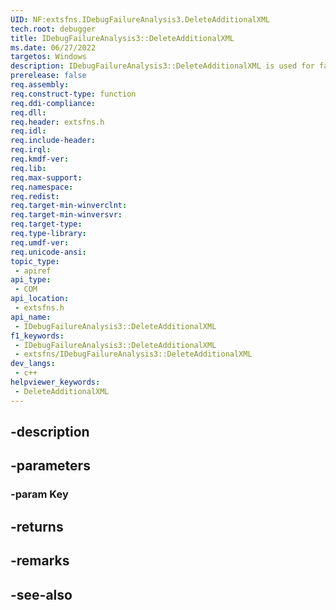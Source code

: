 ```yaml
---
UID: NF:extsfns.IDebugFailureAnalysis3.DeleteAdditionalXML
tech.root: debugger
title: IDebugFailureAnalysis3::DeleteAdditionalXML
ms.date: 06/27/2022
targetos: Windows
description: IDebugFailureAnalysis3::DeleteAdditionalXML is used for failure analysis processing.
prerelease: false
req.assembly: 
req.construct-type: function
req.ddi-compliance: 
req.dll: 
req.header: extsfns.h
req.idl: 
req.include-header: 
req.irql: 
req.kmdf-ver: 
req.lib: 
req.max-support: 
req.namespace: 
req.redist: 
req.target-min-winverclnt: 
req.target-min-winversvr: 
req.target-type: 
req.type-library: 
req.umdf-ver: 
req.unicode-ansi: 
topic_type:
 - apiref
api_type:
 - COM
api_location:
 - extsfns.h
api_name:
 - IDebugFailureAnalysis3::DeleteAdditionalXML
f1_keywords:
 - IDebugFailureAnalysis3::DeleteAdditionalXML
 - extsfns/IDebugFailureAnalysis3::DeleteAdditionalXML
dev_langs:
 - c++
helpviewer_keywords:
 - DeleteAdditionalXML
---
```


## -description

## -parameters

### -param Key

## -returns

## -remarks

## -see-also

